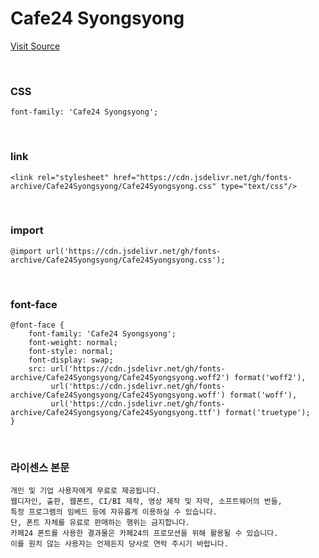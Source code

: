 # Cafe24 Syongsyong

[Visit Source](https://fonts.cafe24.com/)

&nbsp;

### CSS

```
font-family: 'Cafe24 Syongsyong';
```

&nbsp;

### link

```
<link rel="stylesheet" href="https://cdn.jsdelivr.net/gh/fonts-archive/Cafe24Syongsyong/Cafe24Syongsyong.css" type="text/css"/>
```

&nbsp;

### import

```
@import url('https://cdn.jsdelivr.net/gh/fonts-archive/Cafe24Syongsyong/Cafe24Syongsyong.css');
```

&nbsp;

### font-face

```
@font-face {
    font-family: 'Cafe24 Syongsyong';
    font-weight: normal;
    font-style: normal;
    font-display: swap;
    src: url('https://cdn.jsdelivr.net/gh/fonts-archive/Cafe24Syongsyong/Cafe24Syongsyong.woff2') format('woff2'),
         url('https://cdn.jsdelivr.net/gh/fonts-archive/Cafe24Syongsyong/Cafe24Syongsyong.woff') format('woff'),
         url('https://cdn.jsdelivr.net/gh/fonts-archive/Cafe24Syongsyong/Cafe24Syongsyong.ttf') format('truetype');
}
```

&nbsp;

### 라이센스 본문

```
개인 및 기업 사용자에게 무료로 제공됩니다. 
웹디자인, 출판, 웹폰트, CI/BI 제작, 영상 제작 및 자막, 소프트웨어의 번들, 
특정 프로그램의 임베드 등에 자유롭게 이용하실 수 있습니다. 
단, 폰트 자체를 유료로 판매하는 행위는 금지합니다. 
카페24 폰트를 사용한 결과물은 카페24의 프로모션을 위해 활용될 수 있습니다. 
이를 원치 않는 사용자는 언제든지 당사로 연락 주시기 바랍니다.
```
